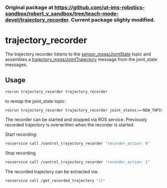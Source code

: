 ### Original package at https://github.com/ut-ims-robotics-sandbox/robert_v_sandbox/tree/teach-mode-devel/trajectory_recorder. Current package slighly modified.

# trajectory_recorder 
The trajectory recorder listens to the [sensor_msgs/JointState](http://docs.ros.org/en/melodic/api/sensor_msgs/html/msg/JointState.html) topic and assembles a [trajectory_msgs/JointTrajectory](http://docs.ros.org/en/api/trajectory_msgs/html/msg/JointTrajectory.html) message from the joint_state messages.

## Usage
``` bash
rosrun trajectory_recorder trajectory_recorder
```
to remap the joint_state topic:
``` bash
rosrun trajectory_recorder trajectory_recorder joint_states:=<NEW_TOPIC_NAME>
```

The recorder can be started and stopped via ROS service. Previously recorded trajectory is overwritten when the recorder is started.

Start recording:
``` bash
rosservice call /control_trajectory_recorder "recorder_action: 0" 
```
Stop recording
``` bash
rosservice call /control_trajectory_recorder "recorder_action: 1" 
```

The recorded trajectory can be extracted via:
``` bash
rosservice call /get_recorded_trajectory "{}"
``` 
